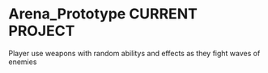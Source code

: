 # Arena_Prototype CURRENT PROJECT

 Player use weapons with random abilitys and effects as they fight waves of enemies
